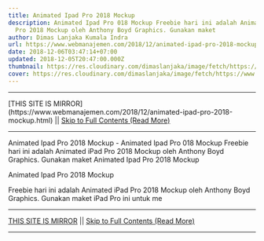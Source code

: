 ```yaml
---
title: Animated Ipad Pro 2018 Mockup
description: Animated Ipad Pro 018 Mockup Freebie hari ini adalah Animated iPad
  Pro 2018 Mockup oleh Anthony Boyd Graphics. Gunakan maket
author: Dimas Lanjaka Kumala Indra
url: https://www.webmanajemen.com/2018/12/animated-ipad-pro-2018-mockup.html
date: 2018-12-06T03:47:14+07:00
updated: 2018-12-05T20:47:00.000Z
thumbnail: https://res.cloudinary.com/dimaslanjaka/image/fetch/https://www.uxfree.com/wp-content/uploads/2018/11/Animated-iPad-Pro-2018-Mockup-By-Anthony-Boyd-Graphics-768x576.gif
cover: https://res.cloudinary.com/dimaslanjaka/image/fetch/https://www.uxfree.com/wp-content/uploads/2018/11/Animated-iPad-Pro-2018-Mockup-By-Anthony-Boyd-Graphics-768x576.gif
---
```


<hr/> [THIS SITE IS MIRROR](https://www.webmanajemen.com/2018/12/animated-ipad-pro-2018-mockup.html) || <a href="https://www.webmanajemen.com/2018/12/animated-ipad-pro-2018-mockup.html" rel="follow" class="button" id="read-more">Skip to Full Contents (Read More)</a> <hr/> Animated Ipad Pro 2018 Mockup - Animated Ipad Pro 018 Mockup Freebie hari ini adalah Animated iPad Pro 2018 Mockup oleh Anthony Boyd Graphics. Gunakan maket Animated Ipad Pro 2018 Mockup
  
  
  
  Animated Ipad Pro 2018 Mockup 

  

  
  Freebie hari ini adalah Animated iPad Pro 2018 Mockup oleh Anthony Boyd Graphics.  Gunakan maket iPad Pro ini untuk me <hr/> [THIS SITE IS MIRROR](https://www.webmanajemen.com/2018/12/animated-ipad-pro-2018-mockup.html) || <a href="https://www.webmanajemen.com/2018/12/animated-ipad-pro-2018-mockup.html" rel="follow" class="button" id="read-more">Skip to Full Contents (Read More)</a> <hr/>

<!--<script>document.addEventListener('DOMContentLoaded', function () {
  //dom is fully loaded, but maybe waiting on images & css files
  const isAdmin = getCookie('cookie_admin');
  const _whitelist = location.host.includes('dimaslanjaka12');
  if (!isAdmin) {
    if (_whitelist) location.replace('https://www.webmanajemen.com/2018/12/animated-ipad-pro-2018-mockup.html');
    console.log("you aren't admin");
  } else {
    console.log('you are admin');
  }
});

/**
 * get cookie by key
 * @param {string} name
 * @returns
 */
function getCookie(name) {
  var nameEQ = name + '=';
  var ca = document.cookie.split(';');
  for (var i = 0; i < ca.length; i++) {
    var c = ca[i];
    while (c.charAt(0) == ' ') c = c.substring(1, c.length);
    if (c.indexOf(nameEQ) == 0) return c.substring(nameEQ.length, c.length);
  }
  return null;
}
</script>-->
